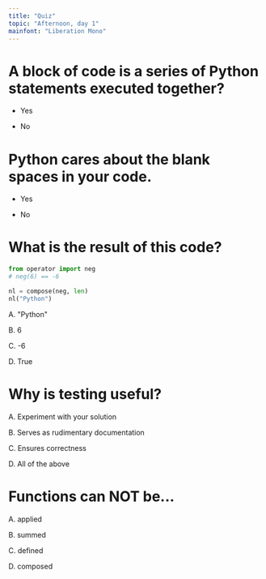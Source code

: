 ```yaml
---
title: "Quiz"
topic: "Afternoon, day 1"
mainfont: "Liberation Mono"
---
```


# A block of code is a series of Python statements executed together?

- Yes

- No


# Python cares about the blank spaces in your code.

- Yes

- No


# What is the result of this code?

```python
from operator import neg
# neg(6) == -6

nl = compose(neg, len)
nl("Python")
```

A.  "Python"

B.  6

C.  -6

D.  True

# Why is testing useful?

A.  Experiment with your solution

B.  Serves as rudimentary documentation

C.  Ensures correctness

D.  All of the above

# Functions can NOT be...

A.  applied

B.  summed

C.  defined

D.  composed
